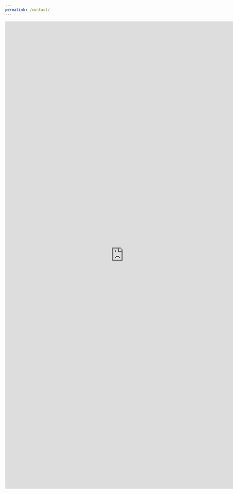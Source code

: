 ```yaml
---
permalink: /contact/
---
```


<iframe src="https://docs.google.com/forms/d/e/1FAIpQLSfsWyOhGfAPl521KVdNb0Xj72_4l7yyCEuEitY8fyL35VwBmA/viewform?embedded=true" width="760" height="1500" frameborder="0" marginheight="0" marginwidth="0">Loading...</iframe>